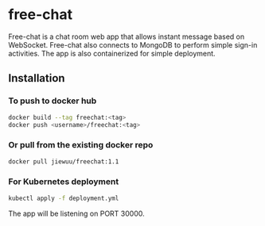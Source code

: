 # free-chat
Free-chat is a chat room web app that allows instant message based on WebSocket. Free-chat also connects to MongoDB to perform simple sign-in activities. The app is also containerized for simple deployment.
## Installation
### To push to docker hub
```bash
docker build --tag freechat:<tag>
docker push <username>/freechat:<tag>
```
### Or pull from the existing docker repo
```bash
docker pull jiewuu/freechat:1.1
```
### For Kubernetes deployment
```bash
kubectl apply -f deployment.yml
```
The app will be listening on PORT 30000.
